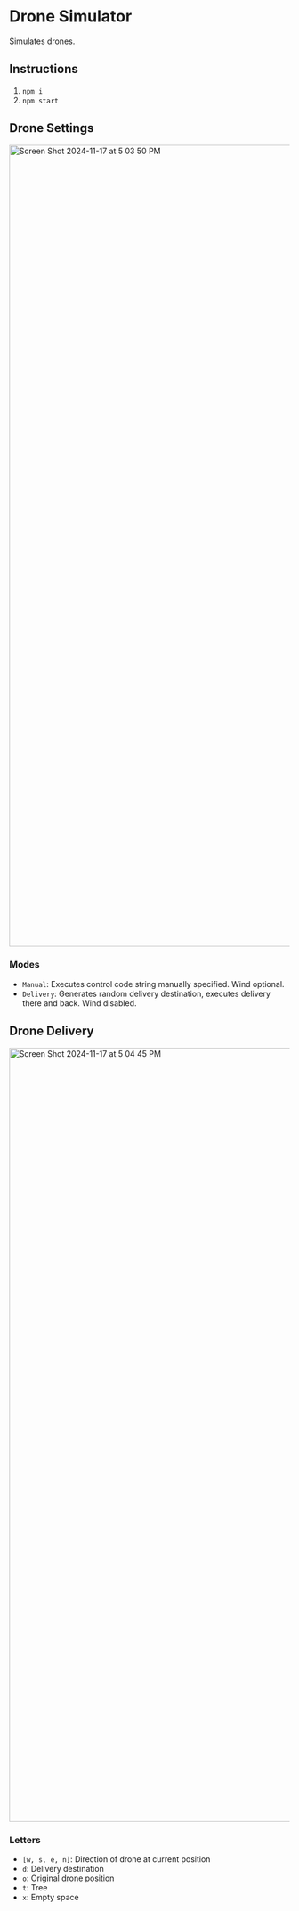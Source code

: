 # Drone Simulator
Simulates drones.

## Instructions
1. `npm i`
2. `npm start`
   
## Drone Settings
<img width="1438" alt="Screen Shot 2024-11-17 at 5 03 50 PM" src="https://github.com/user-attachments/assets/edc62cf2-6aad-4721-b376-0fdcc585983e">

### Modes
* `Manual`: Executes control code string manually specified. Wind optional.
* `Delivery`: Generates random delivery destination, executes delivery there and back. Wind disabled.

## Drone Delivery
<img width="1388" alt="Screen Shot 2024-11-17 at 5 04 45 PM" src="https://github.com/user-attachments/assets/e984d580-c50f-4abd-ac26-fd1682081263">

### Letters
* `[w, s, e, n]`: Direction of drone at current position
* `d`: Delivery destination
* `o`: Original drone position
* `t`: Tree
* `x`: Empty space
